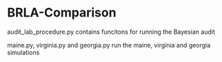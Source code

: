# BRLA-Comparison

audit_lab_procedure.py contains funcitons for running the Bayesian audit

maine.py, virginia.py and georgia.py run the maine, virginia and georgia simulations
